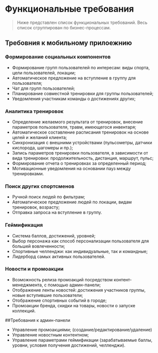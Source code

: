 # Функциональные требования

> Ниже представлен список функциональных требований. Весь список сгруппирован по бизнес-процессам.

## Требовния к мобильному прилоежнию

### Формирование социальных компонентов
 -  Формирование групп пользователей по интересам: виды спорта, цели пользователей, локации;
 -  Автоматическое предложение на вступление в группу для пользователя;
 -  Чат для групп пользователей;
 -  Планирование совместной тренировки для группы пользователей;
 -  Уведомления участникам команды о достижениях других;

### Аналитика тренировок
 -  Определение желаемого результата от тренировок, внесение параметров пользователя, травм, имеющегося инвентаря;
 -  Автоматическое составление расписания тренировок на основе целей и желаний клиента;
 -  Синхронизация с внешними устройствами (пульсометры, датчики кислорода, шагомеры и пр.);
 -  Запись параметров тренировки пользователя, в зависимости от вида тренировки: продолжительность, дистанция, маршрут, пульс;
 -  Формирование отчета о тренировках за определенный период;
 -  Мотивационные уведомления на основании пауз между тренировками.

### Поиск других спортсменов
 - Ручной поиск людей по фильтрам;
 - Автоматическое предложение людей по локации, видам тренировок, возрасту;
 - Отправка запроса на вступление в группу.

### Геймификация
 - Система баллов, достижений, уровней;
 - Выбор персонажа как способ персонализации пользователя для большей вовлеченности;
 - Спортивные челленджи: как индивидуальные, так и командные;
 - Лидерборд самых активных пользователей.

### Новости и промоакции
 - Возможность релиза промоакций посредством контент-менеджмента, с помощью админ-панели;
 - Отображение ленты новостей: достижения участников группы, новые вступившие пользователи;
 - Отображение спортивных событий в городе;
 - Промоакции бренда, скидки на товары, новости о запуске коллекций.

##Требования к админ-панели
- Управление промоакциями; (создание/редактирование/удаление)
- Управление новостным контентном;
- Управление параметрами геймификации (зарабатываемые баллы, уровни, условия получения достижений, челленджи).
